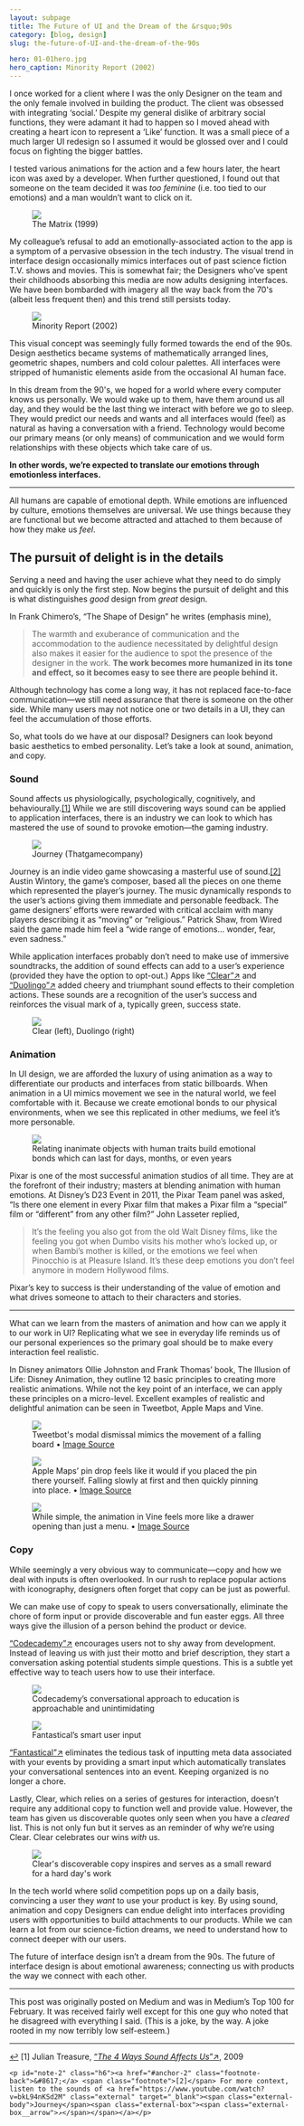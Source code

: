 ```yaml
---
layout: subpage
title: The Future of UI and the Dream of the &rsquo;90s
category: [blog, design]
slug: the-future-of-UI-and-the-dream-of-the-90s

hero: 01-01hero.jpg
hero_caption: Minority Report (2002)
---
```


I once worked for a client where I was the only Designer on the team and the only female involved in building the product. The client was obsessed with integrating ‘social.’ Despite my general dislike of arbitrary social functions, they were adamant it had to happen so I moved ahead with creating a heart icon to represent a ‘Like’ function. It was a small piece of a much larger UI redesign so I assumed it would be glossed over and I could focus on fighting the bigger battles.

I tested various animations for the action and a few hours later, the heart icon was axed by a developer. When further questioned, I found out that someone on the team decided it was *too feminine* (i.e. too tied to our emotions) and a man wouldn’t want to click on it.
	
<figure>
	<img src="/img/post/01-02thematrix.jpg">
	<figcaption class="inline">The Matrix (1999)</figcaption>
</figure>

My colleague’s refusal to add an emotionally-associated action to the app is a symptom of a pervasive obsession in the tech industry. The visual trend in interface design occasionally mimics interfaces out of past science fiction T.V. shows and movies. This is somewhat fair; the Designers who’ve spent their childhoods absorbing this media are now adults designing interfaces. We have been bombarded with imagery all the way back from the 70's (albeit less frequent then) and this trend still persists today.

<figure class="left">
	<img src="/img/post/01-03minority.jpg">
	<figcaption>Minority Report (2002)</figcaption>
</figure>

This visual concept was seemingly fully formed towards the end of the 90s. Design aesthetics became systems of mathematically arranged lines, geometric shapes, numbers and cold colour palettes. All interfaces were stripped of humanistic elements aside from the occasional AI human face.

In this dream from the 90's, we hoped for a world where every computer knows us personally. We would wake up to them, have them around us all day, and they would be the last thing we interact with before we go to sleep. They would predict our needs and wants and all interfaces would (feel) as natural as having a conversation with a friend. Technology would become our primary means (or only means) of communication and we would form relationships with these objects which take care of us.

**In other words, we’re expected to translate our emotions through emotionless interfaces.**

<hr class="small">

All humans are capable of emotional depth. While emotions are influenced by culture, emotions themselves are universal. We use things because they are functional but we become attracted and attached to them because of how they make us *feel*.

## The pursuit of delight is in the details

Serving a need and having the user achieve what they need to do simply and quickly is only the first step. Now begins the pursuit of delight and this is what distinguishes *good* design from *great* design.

In Frank Chimero’s, “The Shape of Design” he writes (emphasis mine),
		
> The warmth and exuberance of communication and the accommodation to the audience necessitated by delightful design also makes it easier for the audience to spot the presence of the designer in the work. **The work becomes more humanized in its tone and effect, so it becomes easy to see there are people behind it.**

Although technology has come a long way, it has not replaced face-to-face communication—we still need assurance that there is someone on the other side. While many users may not notice one or two details in a UI, they can feel the accumulation of those efforts.

So, what tools do we have at our disposal? Designers can look beyond basic aesthetics to embed personality. Let’s take a look at sound, animation, and copy.

### Sound

Sound affects us physiologically, psychologically, cognitively, and behaviourally.<a id="anchor-1" href="#note-1" class="fieldnotes-anchor">[1]</a> While we are still discovering ways sound can be applied to application interfaces, there is an industry we can look to which has mastered the use of sound to provoke emotion—the gaming industry.

<figure>
	<img src="/img/post/01-04journey.jpg">
	<figcaption class="inline">Journey (Thatgamecompany)</figcaption>
</figure>

Journey is an indie video game showcasing a masterful use of sound.<a id="anchor-2" href="#note-2" class="fieldnotes-anchor">[2]</a> Austin Wintory, the game’s composer, based all the pieces on one theme which represented the player’s journey. The music dynamically responds to the user’s actions giving them immediate and personable feedback. The game designers’ efforts were rewarded with critical acclaim with many players describing it as “moving” or “religious.” Patrick Shaw, from Wired said the game made him feel a “wide range of emotions… wonder, fear, even sadness.”

While application interfaces probably don’t need to make use of immersive soundtracks, the addition of sound effects can add to a user’s experience (provided they have the option to opt-out.) Apps like <a href="http://http://realmacsoftware.com/clear" class="external" target="_blank">&#8220;<span class="external-body">Clear</span>&#8221;<span class="external-box"><span class="external-box__arrow">↗</span></span></a> and <a href="https://www.duolingo.com" class="external" target="_blank">&#8220;<span class="external-body">Duolingo</span>&#8221;<span class="external-box"><span class="external-box__arrow">↗</span></span></a> added cheery and triumphant sound effects to their completion actions. These sounds are a recognition of the user’s success and reinforces the visual mark of a, typically green, success state.

<figure>
	<img src="/img/post/01-05apps.jpg">
	<figcaption class="inline">Clear (left), Duolingo (right)</figcaption>
</figure>

### Animation

In UI design, we are afforded the luxury of using animation as a way to differentiate our products and interfaces from static billboards. When animation in a UI mimics movement we see in the natural world, we feel comfortable with it. Because we create emotional bonds to our physical environments, when we see this replicated in other mediums, we feel it’s more personable.

<figure>
	<img src="/img/post/01-06walle.jpg">
	<figcaption class="inline">Relating inanimate objects with human traits build emotional bonds which can last for days, months, or even years</figcaption>
</figure>

Pixar is one of the most successful animation studios of all time. They are at the forefront of their industry; masters at blending animation with human emotions. At Disney’s D23 Event in 2011, the Pixar Team panel was asked, “Is there one element in every Pixar film that makes a Pixar film a “special” film or “different” from any other film?” John Lasseter replied,

> It’s the feeling you also got from the old Walt Disney films, like the feeling you got when Dumbo visits his mother who’s locked up, or when Bambi’s mother is killed, or the emotions we feel when Pinocchio is at Pleasure Island. It’s these deep emotions you don’t feel anymore in modern Hollywood films.

Pixar’s key to success is their understanding of the value of emotion and what drives someone to attach to their characters and stories.

<hr class="small">

What can we learn from the masters of animation and how can we apply it to our work in UI? Replicating what we see in everyday life reminds us of our personal experiences so the primary goal should be to make every interaction feel realistic.

In Disney animators Ollie Johnston and Frank Thomas’ book, The Illusion of Life: Disney Animation, they outline 12 basic principles to creating more realistic animations. While not the key point of an interface, we can apply these principles on a micro-level. Excellent examples of realistic and delightful animation can be seen in Tweetbot, Apple Maps and Vine.

<figure>
	<img src="/img/post/01-07tweetbot.gif">
	<figcaption>Tweetbot's modal dismissal mimics the movement of a falling board • <a href="http://ui-animations.com">Image Source</a></figcaption>
</figure>

<figure>
	<img src="/img/post/01-08apple.gif">
	<figcaption>Apple Maps’ pin drop feels like it would if you placed the pin there yourself. Falling slowly at first and then quickly pinning into place. • <a href="http://ui-animations.com">Image Source</a></figcaption>
</figure>

<figure>
	<img src="/img/post/01-09vine.gif">
	<figcaption>While simple, the animation in Vine feels more like a drawer opening than just a menu. • <a href="http://ui-animations.com">Image Source</a></figcaption>
</figure>

### Copy

While seemingly a very obvious way to communicate—copy and how we deal with inputs is often overlooked. In our rush to replace popular actions with iconography, designers often forget that copy can be just as powerful.

We can make use of copy to speak to users conversationally, eliminate the chore of form input or provide discoverable and fun easter eggs. All three ways give the illusion of a person behind the product or device.

<a href="http://www.codecademy.com" class="external" target="_blank">&#8220;<span class="external-body">Codecademy</span>&#8221;<span class="external-box"><span class="external-box__arrow">↗</span></span></a> encourages users not to shy away from development. Instead of leaving us with just their motto and brief description, they start a conversation asking potential students simple questions. This is a subtle yet effective way to teach users how to use their interface.

<figure>
	<img src="/img/post/01-10codecademy.jpg">
	<figcaption class="inline">Codecademy’s conversational approach to education is approachable and unintimidating</figcaption>
</figure>

<figure class="left">
	<img src="/img/post/01-11fantastical.jpg">
	<figcaption>Fantastical’s smart user input</figcaption>
</figure>

<a href="http://flexibits.com/fantastical-iphone" class="external" target="_blank">&#8220;<span class="external-body">Fantastical</span>&#8221;<span class="external-box"><span class="external-box__arrow">↗</span></span></a> eliminates the tedious task of inputting meta data associated with your events by providing a smart input which automatically translates your conversational sentences into an event. Keeping organized is no longer a chore.

Lastly, Clear, which relies on a series of gestures for interaction, doesn’t require any additional copy to function well and provide value. However, the team has given us discoverable quotes only seen when you have a *cleared* list. This is not only fun but it serves as an reminder of why we’re using Clear. Clear celebrates our wins *with* us.

<figure>
	<img src="/img/post/01-12clear.jpg">
	<figcaption class="inline">Clear's discoverable copy inspires and serves as a small reward for a hard day's work</figcaption>
</figure>

In the tech world where solid competition pops up on a daily basis, convincing a user they *want* to use your product is key. By using sound, animation and copy Designers can endue delight into interfaces providing users with opportunities to build attachments to our products. While we can learn a lot from our science-fiction dreams, we need to understand how to connect deeper with our users.

The future of interface design isn’t a dream from the 90s. The future of interface design is about emotional awareness; connecting us with products the way we connect with each other.

<hr class="small">

<div class="fieldnotes">
	<p>This post was originally posted on Medium and was in Medium’s Top 100 for February. It was received fairly well except for this one guy who noted that he disagreed with everything I said. (This is a joke, by the way. A joke rooted in my now terribly low self-esteem.)</p>
</div>

<hr class="small">

<div class="fieldnotes">
    <p id="note-1" class="h6"><a href="#anchor-1" class="footnote-back">&#8617;</a> <span class="footnote">[1]</span> Julian Treasure, <a href="http://www.ted.com/talks/julian_treasure_the_4_ways_sound_affects_us" class="external" target="_blank">&#8220;<span class="external-body"><em>The 4 Ways Sound Affects Us</em></span>&#8221;<span class="external-box"><span class="external-box__arrow">↗</span></span></a>, 2009</p>

    <p id="note-2" class="h6"><a href="#anchor-2" class="footnote-back">&#8617;</a> <span class="footnote">[2]</span> For more context, listen to the sounds of <a href="https://www.youtube.com/watch?v=bkL94nKSd2M" class="external" target="_blank"><span class="external-body">Journey</span><span class="external-box"><span class="external-box__arrow">↗</span></span></a></p>
</div>